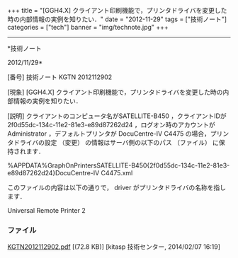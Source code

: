 ﻿+++
title = "[GGH4.X] クライアント印刷機能で，プリンタドライバを変更した時の内部情報の実例を知りたい．"
date = "2012-11-29"
tags = ["技術ノート"]
categories = ["tech"]
banner = "img/technote.jpg"
+++

-----------------------------------------------------------------------------------------------------------------------------

*技術ノート

2012/11/29*


[番号]
技術ノート KGTN 2012112902

[現象]
[GGH4.X]
クライアント印刷機能で，プリンタドライバを変更した時の内部情報の実例を知りたい．

[説明]
クライアントのコンピュータ名がSATELLITE-B450 ，クライアントIDが
2f0d55dc-134c-11e2-81e3-e89d87262d24 ，ログオン時のアカウントが
Administrator ，デフォルトプリンタが DocuCentre-IV C4475
の場合，プリンタドライバの設定 （変更） の情報はサーバ側の以下のパス
（ファイル） に保持されます．

%APPDATA%GraphOnPrintersSATELLITE-B450{2f0d55dc-134c-11e2-81e3-e89d87262d24}DocuCentre-IV
C4475.xml

このファイルの内容は以下の通りで， driver
がプリンタドライバの名称を指します．

<?xml version="1.0" encoding="utf-8"?>
<printersettings version="1.0">
<driver>Universal Remote Printer</driver>
<configstate>2</configstate>
</printersettings>


### ファイル

 
 


[KGTN2012112902.pdf](http://techreport.kitasp.net/attachments/download/1554/KGTN2012112902.pdf)
 [(72.8 KB)] [kitasp 技術センター, 2014/02/07
16:19]


 


 

